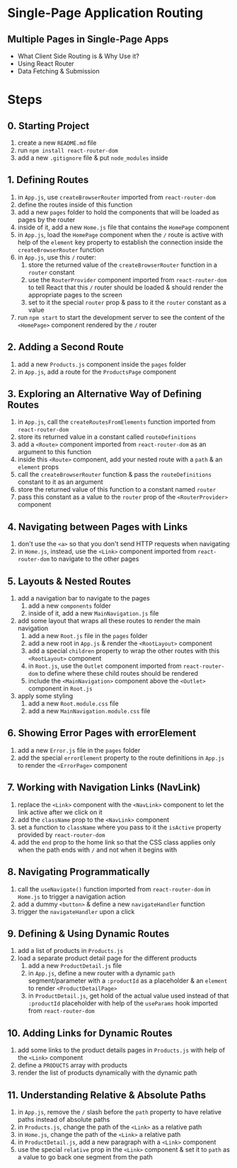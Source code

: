 # Single-Page Application Routing

## Multiple Pages in Single-Page Apps

- What Client Side Routing is & Why Use it?
- Using React Router
- Data Fetching & Submission

# Steps

## 0. Starting Project

1. create a new `README.md` file
2. run `npm install react-router-dom`
3. add a new `.gitignore` file & put `node_modules` inside

## 1. Defining Routes

1. in `App.js`, use `createBrowserRouter` imported from `react-router-dom`
2. define the routes inside of this function
3. add a new `pages` folder to hold the components that will be loaded as pages by the router
4. inside of it, add a new `Home.js` file that contains the `HomePage` component
5. in `App.js`, load the `HomePage` component when the `/` route is active with help of the `element` key property to establish the connection inside the `createBrowserRouter` function
6. in `App.js`, use this `/` router:
   1. store the returned value of the `createBrowserRouter` function in a `router` constant
   2. use the `RouterProvider` component imported from `react-router-dom` to tell React that this `/` router should be loaded & should render the appropriate pages to the screen
   3. set to it the special `router` prop & pass to it the `router` constant as a value
7. run `npm start` to start the development server to see the content of the `<HomePage>` component rendered by the `/` router

## 2. Adding a Second Route

1. add a new `Products.js` component inside the `pages` folder
2. in `App.js`, add a route for the `ProductsPage` component

## 3. Exploring an Alternative Way of Defining Routes

1. in `App.js`, call the `createRoutesFromElements` function imported from `react-router-dom`
2. store its returned value in a constant called `routeDefinitions`
3. add a `<Route>` component imported from `react-router-dom` as an argument to this function
4. inside this `<Route>` component, add your nested route with a `path` & an `element` props
5. call the `createBrowserRouter` function & pass the `routeDefinitions` constant to it as an argument
6. store the returned value of this function to a constant named `router`
7. pass this constant as a value to the `router` prop of the `<RouterProvider>` component

## 4. Navigating between Pages with Links

1. don't use the `<a>` so that you don't send HTTP requests when navigating
2. in `Home.js`, instead, use the `<Link>` component imported from `react-router-dom` to navigate to the other pages

## 5. Layouts & Nested Routes

1. add a navigation bar to navigate to the pages
   1. add a new `components` folder
   2. inside of it, add a new `MainNavigation.js` file
2. add some layout that wraps all these routes to render the main navigation
   1. add a new `Root.js` file in the `pages` folder
   2. add a new root in `App.js` & render the `<RootLayout>` component
   3. add a special `children` property to wrap the other routes with this `<RootLayout>` component
   4. in `Root.js`, use the `Outlet` component imported from `react-router-dom` to define where these child routes should be rendered
   5. include the `<MainNavigation>` component above the `<Outlet>` component in `Root.js`
3. apply some styling
   1. add a new `Root.module.css` file
   2. add a new `MainNavigation.module.css` file

## 6. Showing Error Pages with errorElement

1. add a new `Error.js` file in the `pages` folder
2. add the special `errorElement` property to the route definitions in `App.js` to render the `<ErrorPage>` component

## 7. Working with Navigation Links (NavLink)

1. replace the `<Link>` component with the `<NavLink>` component to let the link active after we click on it
2. add the `className` prop to the `<NavLink>` component
3. set a function to `className` where you pass to it the `isActive` property provided by `react-router-dom`
4. add the `end` prop to the home link so that the CSS class applies only when the path ends with `/` and not when it begins with

## 8. Navigating Programmatically

1. call the `useNavigate()` function imported from `react-router-dom` in `Home.js` to trigger a navigation action
2. add a dummy `<button>` & define a new `navigateHandler` function
3. trigger the `navigateHandler` upon a click

## 9. Defining & Using Dynamic Routes

1. add a list of products in `Products.js`
2. load a separate product detail page for the different products
   1. add a new `ProductDetail.js` file
   2. in `App.js`, define a new router with a dynamic `path` segment/parameter with a `:productId` as a placeholder & an `element` to render `<ProductDetailPage>`
   3. in `ProductDetail.js`, get hold of the actual value used instead of that `:productId` placeholder with help of the `useParams` hook imported from `react-router-dom`

## 10. Adding Links for Dynamic Routes

1. add some links to the product details pages in `Products.js` with help of the `<Link>` component
2. define a `PRODUCTS` array with products
3. render the list of products dynamically with the dynamic path

## 11. Understanding Relative & Absolute Paths

1. in `App.js`, remove the `/` slash before the `path` property to have relative paths instead of absolute paths
2. in `Products.js`, change the path of the `<Link>` as a relative path
3. in `Home.js`, change the path of the `<Link>` a relative path
4. in `ProductDetail.js`, add a new paragraph with a `<Link>` component
5. use the special `relative` prop in the `<Link>` component & set it to `path` as a value to go back one segment from the path
